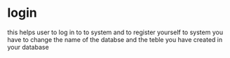 # login
this helps user to log in to to system and to register yourself to system
you have to change the name of the databse and the teble you have created in your database
